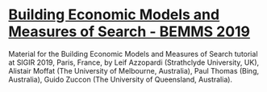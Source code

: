 # [Building Economic Models and Measures of Search - BEMMS 2019](http://ielab.io/tutorials/economic-models-measures-search.html)

Material for the Building Economic Models and Measures of Search tutorial at SIGIR 2019, Paris, France, by Leif Azzopardi (Strathclyde University, UK), Alistair Moffat (The University of Melbourne, Australia), Paul Thomas (Bing, Australia), Guido Zuccon (The University of Queensland, Australia).
